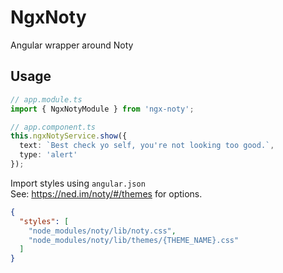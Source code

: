 # NgxNoty

Angular wrapper around Noty

## Usage

```typescript
// app.module.ts
import { NgxNotyModule } from 'ngx-noty';
```

```typescript
// app.component.ts
this.ngxNotyService.show({
  text: `Best check yo self, you're not looking too good.`,
  type: 'alert'
});
```

Import styles using `angular.json`  
See: https://ned.im/noty/#/themes for options.

```json
{
  "styles": [
    "node_modules/noty/lib/noty.css",
    "node_modules/noty/lib/themes/{THEME_NAME}.css"
  ]
}
```
